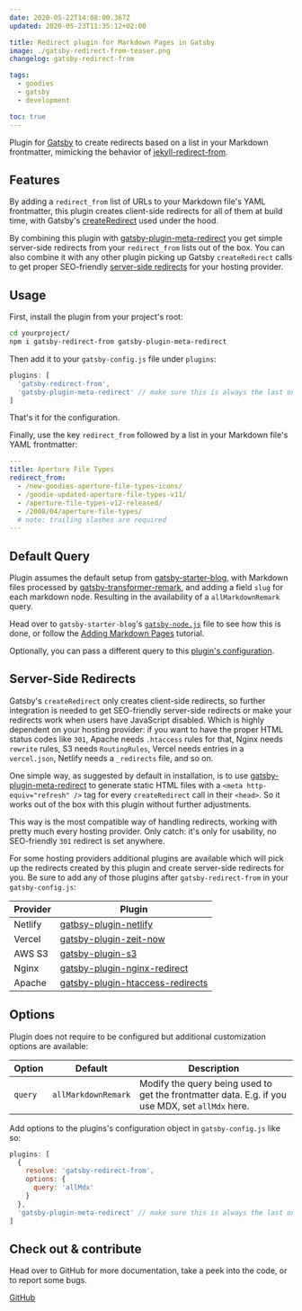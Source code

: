```yaml
---
date: 2020-05-22T14:08:00.367Z
updated: 2020-05-23T11:35:12+02:00

title: Redirect plugin for Markdown Pages in Gatsby
image: ./gatsby-redirect-from-teaser.png
changelog: gatsby-redirect-from

tags:
  - goodies
  - gatsby
  - development

toc: true
---
```


Plugin for [Gatsby](https://www.gatsbyjs.org) to create redirects based on a list in your Markdown frontmatter, mimicking the behavior of [jekyll-redirect-from](https://github.com/jekyll/jekyll-redirect-from).

## Features

By adding a `redirect_from` list of URLs to your Markdown file's YAML frontmatter, this plugin creates client-side redirects for all of them at build time, with Gatsby's [createRedirect](https://www.gatsbyjs.org/docs/actions/#createRedirect) used under the hood.

By combining this plugin with [gatsby-plugin-meta-redirect](https://github.com/getchalk/gatsby-plugin-meta-redirect) you get simple server-side redirects from your `redirect_from` lists out of the box. You can also combine it with any other plugin picking up Gatsby `createRedirect` calls to get proper SEO-friendly [server-side redirects](#server-side-redirects) for your hosting provider.

## Usage

First, install the plugin from your project's root:

```bash
cd yourproject/
npm i gatsby-redirect-from gatsby-plugin-meta-redirect
```

Then add it to your `gatsby-config.js` file under `plugins`:

```js
plugins: [
  'gatsby-redirect-from',
  'gatsby-plugin-meta-redirect' // make sure this is always the last one
]
```

That's it for the configuration.

Finally, use the key `redirect_from` followed by a list in your Markdown file's YAML frontmatter:

```yaml
---
title: Aperture File Types
redirect_from:
  - /new-goodies-aperture-file-types-icons/
  - /goodie-updated-aperture-file-types-v11/
  - /aperture-file-types-v12-released/
  - /2008/04/aperture-file-types/
  # note: trailing slashes are required
---
```

## Default Query

Plugin assumes the default setup from [gatsby-starter-blog](https://github.com/gatsbyjs/gatsby-starter-blog), with Markdown files processed by [gatsby-transformer-remark](https://github.com/gatsbyjs/gatsby/tree/master/packages/gatsby-transformer-remark), and adding a field `slug` for each markdown node. Resulting in the availability of a `allMarkdownRemark` query.

Head over to `gatsby-starter-blog`'s [`gatsby-node.js`](https://github.com/gatsbyjs/gatsby-starter-blog/blob/master/gatsby-node.js#L57) file to see how this is done, or follow the [Adding Markdown Pages](https://www.gatsbyjs.org/docs/adding-markdown-pages/) tutorial.

Optionally, you can pass a different query to this [plugin's configuration](#options).

## Server-Side Redirects

Gatsby's `createRedirect` only creates client-side redirects, so further integration is needed to get SEO-friendly server-side redirects or make your redirects work when users have JavaScript disabled. Which is highly dependent on your hosting provider: if you want to have the proper HTML status codes like `301`, Apache needs `.htaccess` rules for that, Nginx needs `rewrite` rules, S3 needs `RoutingRules`, Vercel needs entries in a `vercel.json`, Netlify needs a `_redirects` file, and so on.

One simple way, as suggested by default in installation, is to use [gatsby-plugin-meta-redirect](https://github.com/getchalk/gatsby-plugin-meta-redirect) to generate static HTML files with a `<meta http-equiv="refresh" />` tag for every `createRedirect` call in their `<head>`. So it works out of the box with this plugin without further adjustments.

This way is the most compatible way of handling redirects, working with pretty much every hosting provider. Only catch: it's only for usability, no SEO-friendly `301` redirect is set anywhere.

For some hosting providers additional plugins are available which will pick up the redirects created by this plugin and create server-side redirects for you. Be sure to add any of those plugins after `gatsby-redirect-from` in your `gatsby-config.js`:

| Provider | Plugin                                                                                                |
| -------- | ----------------------------------------------------------------------------------------------------- |
| Netlify  | [gatbsy-plugin-netlify](https://www.gatsbyjs.org/packages/gatsby-plugin-netlify/)                     |
| Vercel   | [gatsby-plugin-zeit-now](https://github.com/universse/gatsby-plugin-zeit-now)                         |
| AWS S3   | [gatsby-plugin-s3](https://www.gatsbyjs.org/packages/gatsby-plugin-s3)                                |
| Nginx    | [gatsby-plugin-nginx-redirect](https://github.com/gimoteco/gatsby-plugin-nginx-redirect)              |
| Apache   | [gatsby-plugin-htaccess-redirects](https://github.com/GatsbyCentral/gatsby-plugin-htaccess-redirects) |

## Options

Plugin does not require to be configured but additional customization options are available:

| Option  | Default             | Description                                                                                      |
| ------- | ------------------- | ------------------------------------------------------------------------------------------------ |
| `query` | `allMarkdownRemark` | Modify the query being used to get the frontmatter data. E.g. if you use MDX, set `allMdx` here. |

Add options to the plugins's configuration object in `gatsby-config.js` like so:

```js
plugins: [
  {
    resolve: 'gatsby-redirect-from',
    options: {
      query: 'allMdx'
    }
  },
  'gatsby-plugin-meta-redirect' // make sure this is always the last one
]
```

## Check out & contribute

Head over to GitHub for more documentation, take a peek into the code, or to report some bugs.

<p class="content-download">
    <a class="icon-github btn btn-primary" href="https://github.com/kremalicious/gatsby-redirect-from">GitHub</a>
</p>
